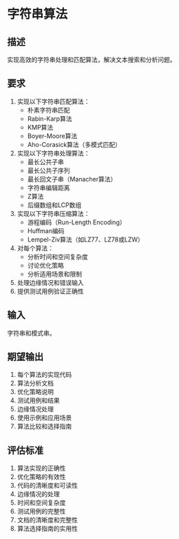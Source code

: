 # 字符串算法

## 描述
实现高效的字符串处理和匹配算法，解决文本搜索和分析问题。

## 要求
1. 实现以下字符串匹配算法：
   - 朴素字符串匹配
   - Rabin-Karp算法
   - KMP算法
   - Boyer-Moore算法
   - Aho-Corasick算法（多模式匹配）
2. 实现以下字符串处理算法：
   - 最长公共子串
   - 最长公共子序列
   - 最长回文子串（Manacher算法）
   - 字符串编辑距离
   - Z算法
   - 后缀数组和LCP数组
3. 实现以下字符串压缩算法：
   - 游程编码（Run-Length Encoding）
   - Huffman编码
   - Lempel-Ziv算法（如LZ77、LZ78或LZW）
4. 对每个算法：
   - 分析时间和空间复杂度
   - 讨论优化策略
   - 分析适用场景和限制
5. 处理边缘情况和错误输入
6. 提供测试用例验证正确性

## 输入
字符串和模式串。

## 期望输出
1. 每个算法的实现代码
2. 算法分析文档
3. 优化策略说明
4. 测试用例和结果
5. 边缘情况处理
6. 使用示例和应用场景
7. 算法比较和选择指南

## 评估标准
1. 算法实现的正确性
2. 优化策略的有效性
3. 代码的清晰度和可读性
4. 边缘情况的处理
5. 时间和空间复杂度
6. 测试用例的完整性
7. 文档的清晰度和完整性
8. 算法选择指南的实用性